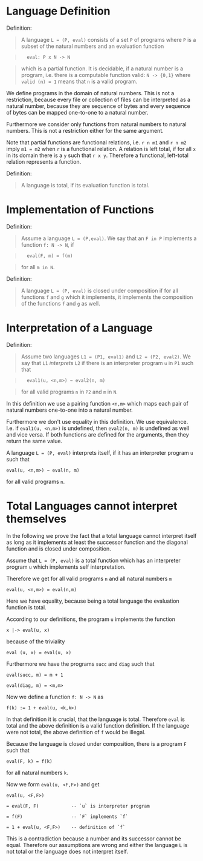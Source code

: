 Language Definition
===================


Definition:

>   A language `L = (P, eval)` consists of a set `P` of programs where `P` is a
>   subset of the natural numbers and an evaluation function

>       eval: P x N -> N

>   which is a partial function. It is decidable, if a natural number is a
    program, i.e. there is a computable function valid: `N -> {0,1}` where `valid
    (n) = 1` means that `n` is a valid program.

We define programs in the domain of natural numbers. This is not a restriction,
because every file or collection of files can be interpreted as a natural
number, because they are sequence of bytes and every sequence of bytes can be
mapped one-to-one to a natural number.

Furthermore we consider only functions from natural numbers to natural numbers.
This is not a restriction either for the same argument.

Note that partial functions are functional relations, i.e. `r n m1` and
`r n m2` imply `m1 = m2` when `r` is a functional relation. A relation is left
total, if for all `x` in its domain there is a `y` such that `r x y`. Therefore
a functional, left-total relation represents a function.

Definition:

>   A language is total, if its evaluation function is total.




Implementation of Functions
===========================

Definition:

>   Assume a language `L = (P,eval)`. We say that an `F in P` implements a
>   function `f: N -> N`, if

>       eval(F, m) = f(m)

>   for all `m in N`.


Definition:

> A language `L = (P, eval)` is closed under composition if for all functions
> `f` and `g` which it implements, it implements the composition of the
> functions `f` and `g` as well.





Interpretation of a Language
============================

Definition:

>   Assume two languages `L1 = (P1, eval1)` and `L2 = (P2, eval2)`. We say that
>   `L1` *interprets* `L2` if there is an interpreter program `u` in `P1` such
>   that

>       eval1(u, <n,m>) ~ eval2(n, m)

>   for all valid programs `n` in `P2` and `m` in `N`.


In this definition we use a pairing function `<n,m>` which maps each pair of
natural numbers one-to-one into a natural number.

Furthermore we don't use equality in this definition. We use equivalence. I.e.
if `eval1(u, <n,m>)` is undefined, then `eval2(n, m)` is undefined as well and
vice versa. If both functions are defined for the arguments, then they
return the same value.


A language `L = (P, eval)` interprets itself, if it has an interpreter program
`u` such that

    eval(u, <n,m>) ~ eval(n, m)

for all valid programs `n`.





Total Languages cannot interpret themselves
===========================================


In the following we prove the fact that a total language cannot interpret
itself as long as it implements at least the successor function and the diagonal
function and is closed under composition.

Assume that `L = (P, eval)` is a total function which has an interpreter program
`u` which implements self interpretation.

Therefore we get for all valid programs `n` and all natural numbers `m`

    eval(u, <n,m>) = eval(n,m)

Here we have equality, because being a total language the evaluation function is
total.

According to our definitions, the program `u` implements the function

    x |-> eval(u, x)

because of the triviality

    eval (u, x) = eval(u, x)

Furthermore we have the programs `succ` and `diag` such that

    eval(succ, m) = m + 1

    eval(diag, m) = <m,m>

Now we define a function `f: N -> N` as

    f(k) := 1 + eval(u, <k,k>)

In that definition it is crucial, that the language is total. Therefore `eval`
is total and the above definition is a valid function definition. If the
language were not total, the above definition of `f` would be illegal.

Because the language is closed under composition, there is a program `F` such
that

    eval(F, k) = f(k)

for all natural numbers `k`.

Now we form `eval(u, <F,F>)` and get

    eval(u, <F,F>)

    = eval(F, F)            -- `u` is interpreter program

    = f(F)                  -- `F` implements `f`

    = 1 + eval(u, <F,F>)    -- definition of `f`

This is a contradiction because a number and its successor cannot be equal.
Therefore our assumptions are wrong and either the language `L` is not total or
the language does not interpret itself.
